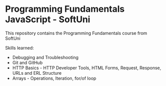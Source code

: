 # Programming Fundamentals JavaScript - SoftUni

This repository contains the Programming Fundamentals course from SoftUni

Skills learned:
<ul>
  <li>Debugging and Troubleshooting</li>
  <li>Git and GitHub</li>
  <li>HTTP Basics - HTTP Developer Tools, HTML Forms, Request, Response, URLs and ERL Structure</li>
  <li>Arrays - Operations, Iteration, for/of loop</li>
</ul>
